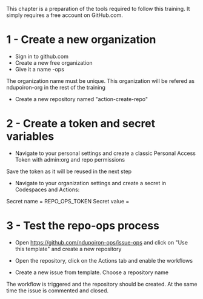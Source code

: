 This chapter is a preparation of the tools required to follow this training.
It simply requires a free account on GitHub.com.

# 1 - Create a new organization

* Sign in to github.com
* Create a new free organization
* Give it a name <username>-ops
 
 The organization name must be unique. 
 This organization will be refered as ndupoiron-org in the rest of the training
 
* Create a new repository named "action-create-repo"

# 2 - Create a token and secret variables
 
* Navigate to your personal settings and create a classic Personal Access Token with admin:org and repo permissions

 Save the token as it will be reused in the next step
 
* Navigate to your organization settings and create a secret in Codespaces and Actions:
 
 Secret name = REPO_OPS_TOKEN
 Secret value = <token>

# 3 - Test the repo-ops process

* Open https://github.com/ndupoiron-ops/issue-ops and click on "Use this template" and create a new repository
 
* Open the repository, click on the Actions tab and enable the workflows
 
* Create a new issue from template. Choose a repository name
 
The workflow is triggered and the repository should be created. 
At the same time the issue is commented and closed.
